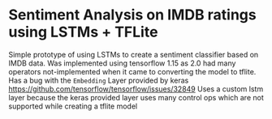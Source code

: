 # Sentiment Analysis on IMDB ratings using LSTMs + TFLite
Simple prototype of using LSTMs to create a sentiment classifier based on IMDB data. 
Was implemented using tensorflow 1.15 as 2.0 had many operators not-implemented when it came to converting the model to  tflite. Has a bug with the `Embedding` Layer provided by keras https://github.com/tensorflow/tensorflow/issues/32849
Uses a custom lstm layer because the keras provided layer uses many control ops which are not supported while creating a tflite model
